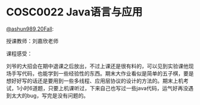 
# COSC0022 Java语言与应用

[@ashun989,20Fall](https://github.com/ashun989):

授课教师：刘嘉欣老师

课程感受：

刘爷的大招会在期中退课之后放出，不过上课还是很有料的，可以见到实验课他现场手写代码，也能学到一些经验性的东西。期末大作业看似是简单的五子棋，要是想好好写的话还是要用到一些多线程、应用层协议的设计的方法的。期末上机考试，1小时6道题，只要上机课听过，下来自己也写过一些java代码，运气好再没遇到太大的bug，写完是没有问题的。